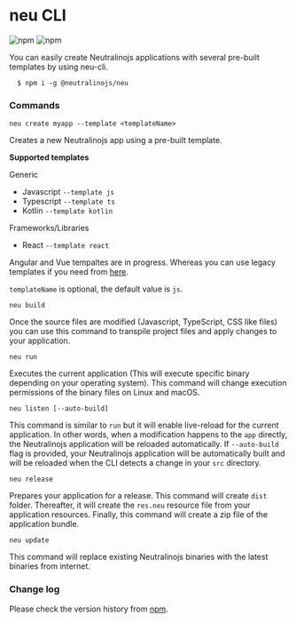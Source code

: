 # neu CLI
![npm](https://img.shields.io/npm/v/@neutralinojs/neu)
![npm](https://img.shields.io/npm/dt/@neutralinojs/neu)

You can easily create Neutralinojs applications with several pre-built templates by using neu-cli. 

```
  $ npm i -g @neutralinojs/neu
```

### Commands

`neu create myapp --template <templateName>`

Creates a new Neutralinojs app using a pre-built template.

**Supported templates**

Generic

- Javascript `--template js`
- Typescript `--template ts`
- Kotlin `--template kotlin`

Frameworks/Libraries

- React `--template react`

Angular and Vue tempaltes are in progress. Whereas you can use legacy templates if you need from [here](https://github.com/neutralinojs?utf8=%E2%9C%93&q=template&type=&language=).

`templateName` is optional, the default value is `js`.

`neu build`

Once the source files are modified (Javascript, TypeScript, CSS like files) you can use this command to transpile project files and apply changes to your application.

`neu run`

Executes the current application (This will execute specific binary depending on your operating system). This command will change execution permissions of the binary files on Linux and macOS.

`neu listen [--auto-build]`

This command is similar to `run` but it will enable live-reload for the current application. In other words, when a modification happens to the `app` directly, the Neutralinojs application will be reloaded automatically. If `--auto-build` flag is provided, your Neutralinojs application will be automatically built and will be reloaded when the CLI detects a change in your `src` directory. 

`neu release`

Prepares your application for a release. This command will create `dist` folder. Thereafter, it will create the `res.neu` resource file from your application resources. Finally, this command will create a zip file of the application bundle. 

`neu update`

This command will replace existing Neutralinojs binaries with the latest binaries from internet. 


### Change log

Please check the version history from [npm](https://www.npmjs.com/package/@neutralinojs/neu).

